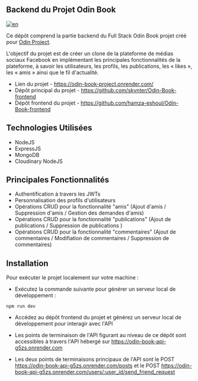 ## Backend du Projet Odin Book

[![en](https://img.shields.io/badge/lang-en-red)](README.md)

Ce dépôt comprend la partie backend du Full Stack Odin Book projet créé pour [Odin Project](https://www.theodinproject.com/lessons/nodejs-odin-book).

L'objectif du projet est de créer un clone de la plateforme de médias sociaux Facebook en implémentant les principales fonctionnalités de la plateforme, à savoir les utilisateurs, les profils, les publications, les « likes », les « amis » ainsi que le fil d'actualité.

- Lien du projet - https://odin-book-project.onrender.com/
- Dépôt principal du projet - https://github.com/skynter/Odin-Book-frontend
- Dépôt frontend du projet - https://github.com/hamza-eshoul/Odin-Book-frontend

## Technologies Utilisées

- NodeJS
- ExpressJS
- MongoDB
- Cloudinary NodeJS

## Principales Fonctionnalités

- Authentification à travers les JWTs
- Personnalisation des profils d'utilisateurs
- Opérations CRUD pour la fonctionnalité "amis" (Ajout d'amis / Suppression d'amis / Gestion des demandes d'amis)
- Opérations CRUD pour la fonctionnalité "publications" (Ajout de publications / Suppression de publications )
- Opérations CRUD pour la fonctionnalité "commentaires" (Ajout de commentaires / Modifiation de commentaires / Suppression de commentaires)
## Installation

Pour exécuter le projet localement sur votre machine :

- Exécutez la commande suivante pour générer un serveur local de développement :
```
npm run dev
```

- Accédez au dépôt frontend du projet et générez un serveur local de développement pour interagir avec l'API


- Les points de terminaison de l'API figurant au niveau de ce dépôt sont accessibles à travers l'API hébergé sur https://odin-book-api-g5zs.onrender.com

- Les deux points de terminaisons principaux de l'API sont le POST https://odin-book-api-g5zs.onrender.com/posts et le POST https://odin-book-api-g5zs.onrender.com/users/:user_id/send_friend_request
